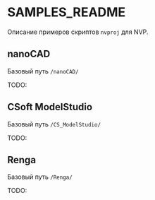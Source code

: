 # SAMPLES_README
Описание примеров скриптов `nvproj` для NVP.

## nanoCAD

Базовый путь `/nanoCAD/`

TODO:

## CSoft ModelStudio

Базовый путь `/CS_ModelStudio/`

TODO:

## Renga

Базовый путь `/Renga/`

TODO:
